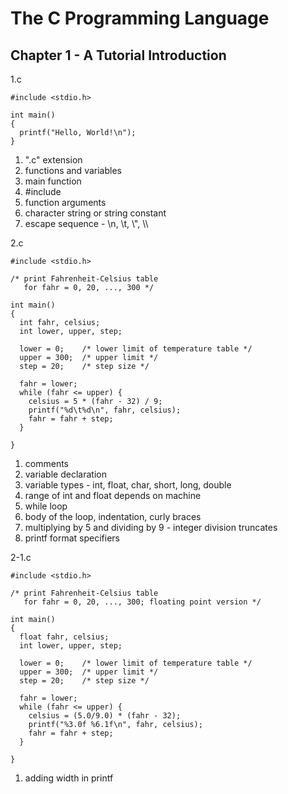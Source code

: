 # The C Programming Language  

## Chapter 1 -  A Tutorial Introduction  

1.c   
```
#include <stdio.h>

int main()
{
  printf("Hello, World!\n");
}
```

1. ".c" extension  
2. functions and variables  
3. main function  
4. #include  
5. function arguments  
6. character string or string constant  
7. escape sequence - \n, \t, \\", \\\  

2.c 
```
#include <stdio.h>

/* print Fahrenheit-Celsius table
   for fahr = 0, 20, ..., 300 */

int main()
{
  int fahr, celsius;
  int lower, upper, step;

  lower = 0;    /* lower limit of temperature table */
  upper = 300;  /* upper limit */
  step = 20;    /* step size */

  fahr = lower;
  while (fahr <= upper) {
    celsius = 5 * (fahr - 32) / 9;
    printf("%d\t%d\n", fahr, celsius);
    fahr = fahr + step;
  }

}
```

1. comments  
2. variable declaration  
3. variable types - int, float, char, short, long, double  
4. range of int and float depends on machine  
5. while loop  
6. body of the loop, indentation, curly braces  
7. multiplying by 5 and dividing by 9 - integer division truncates  
8. printf format specifiers  

2-1.c 
```
#include <stdio.h>

/* print Fahrenheit-Celsius table
   for fahr = 0, 20, ..., 300; floating point version */

int main()
{
  float fahr, celsius;
  int lower, upper, step;

  lower = 0;    /* lower limit of temperature table */
  upper = 300;  /* upper limit */
  step = 20;    /* step size */

  fahr = lower;
  while (fahr <= upper) {
    celsius = (5.0/9.0) * (fahr - 32);
    printf("%3.0f %6.1f\n", fahr, celsius);
    fahr = fahr + step;
  }

}
```

1. adding width in printf  



